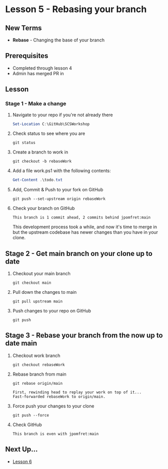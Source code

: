 # Lesson 5 - Rebasing your branch

## New Terms
- **Rebase** - Changing the base of your branch

## Prerequisites
- Completed through lesson 4
- Admin has merged PR in

## Lesson

### Stage 1 - Make a change

1. Navigate to your repo if you're not already there
    ``` PowerShell
    Set-Location C:\GitHub\SCSWorkshop
    ```

2. Check status to see where you are
    ```
    git status
    ```

3. Create a branch to work in
    ```
    git checkout -b rebaseWork
    ```

4. Add a file work.ps1 with the following contents:

    ``` PowerShell
    Get-Content .\todo.txt
    ```

5.  Add, Commit & Push to your fork on GitHub
    ```
    git push --set-upstream origin rebaseWork

6.  Check your branch on GitHub
    ```
    This branch is 1 commit ahead, 2 commits behind jpomfret:main
    ```

    This development process took a while, and now it's time to merge in but the upstream codebase has newer changes than you have in your clone.

## Stage 2 - Get main branch on your clone up to date

1. Checkout your main branch
    ```
    git checkout main
    ```

2. Pull down the changes to main
    ```
    git pull upstream main
    ```

3. Push changes to your repo on GitHub
    ```
    git push
    ```

## Stage 3 - Rebase your branch from the now up to date main

1. Checkout work branch
    ```
    git checkout rebaseWork
    ```

2. Rebase branch from main
    ```
    git rebase origin/main
    ```

    ```
    First, rewinding head to replay your work on top of it...
    Fast-forwarded rebaseWork to origin/main.
    ```

3.  Force push your changes to your clone
    ```
    git push --force
    ```

4.  Check GitHub

    ```
    This branch is even with jpomfret:main
    ```

## Next Up...
- [Lesson 6](../Lessons/Lesson6.md)
